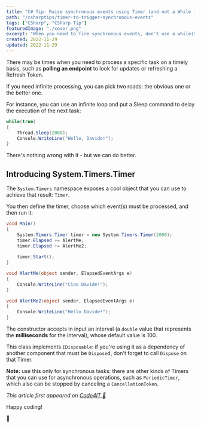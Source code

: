```yaml
---
title: "C# Tip: Raise synchronous events using Timer (and not a While loop)"
path: "/csharptips/timer-to-trigger-synchronous-events"
tags: ["CSharp", "CSharp Tip"]
featuredImage: "./cover.png"
excerpt: "When you need to fire synchronous events, don't use a while(true) loop: use a Timer!"
created: 2022-11-29
updated: 2022-11-29
---
```


There may be times when you need to process a specific task on a timely basis, such as **polling an endpoint** to look for updates or refreshing a Refresh Token.

If you need infinite processing, you can pick two roads: the obvious one or the better one.

For instance, you can use an infinite loop and put a Sleep command to delay the execution of the next task:

```cs
while(true)
{
    Thread.Sleep(2000);
    Console.WriteLine("Hello, Davide!");
}
```

There's nothing wrong with it - but we can do better.

## Introducing System.Timers.Timer

The `System.Timers` namespace exposes a cool object that you can use to achieve that result: `Timer`.

You then define the timer, choose which event(s) must be processed, and then run it:

```cs
void Main()
{
    System.Timers.Timer timer = new System.Timers.Timer(2000);
    timer.Elapsed += AlertMe;
    timer.Elapsed += AlertMe2;
    
    timer.Start();
}

void AlertMe(object sender, ElapsedEventArgs e)
{
    Console.WriteLine("Ciao Davide!");
}

void AlertMe2(object sender, ElapsedEventArgs e)
{
    Console.WriteLine("Hello Davide!");
}
```

The constructor accepts in input an interval (a `double` value that represents the **milliseconds** for the interval), whose default value is 100.

This class implements `IDisposable`: if you're using it as a dependency of another component that must be `Dispose`d, don't forget to call `Dispose` on that Timer.

**Note:** use this only for synchronous tasks: there are other kinds of Timers that you can use for asynchronous operations, such as `PeriodicTimer`, which also can be stopped by canceling a `CancellationToken`.

*This article first appeared on [Code4IT 🐧](https://www.code4it.dev/)*


Happy coding!

🐧
